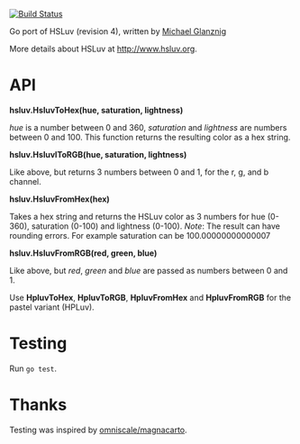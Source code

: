 [![Build Status](https://github.com/hsluv/hsluv-go/actions/workflows/test.yml/badge.svg)](https://github.com/hsluv/hsluv-go/actions/workflows/test.yml)

Go port of HSLuv (revision 4), written by [Michael Glanznig](https://github.com/nebulon42)

More details about HSLuv at http://www.hsluv.org.

# API

**hsluv.HsluvToHex(hue, saturation, lightness)**

*hue* is a number between 0 and 360, *saturation* and *lightness* are numbers between 0 and 100. This function returns the resulting color as a hex string.

**hsluv.HsluvlToRGB(hue, saturation, lightness)**

Like above, but returns 3 numbers between 0 and 1, for the r, g, and b channel.

**hsluv.HsluvFromHex(hex)**

Takes a hex string and returns the HSLuv color as 3 numbers for hue (0-360), saturation (0-100) and lightness (0-100).
_Note_: The result can have rounding errors. For example saturation can be 100.00000000000007

**hsluv.HsluvFromRGB(red, green, blue)**

Like above, but *red*, *green* and *blue* are passed as numbers between 0 and 1.

Use **HpluvToHex**, **HpluvToRGB**, **HpluvFromHex** and **HpluvFromRGB** for the pastel variant (HPLuv).

# Testing

Run `go test`.

# Thanks

Testing was inspired by [omniscale/magnacarto](https://github.com/omniscale/magnacarto).
